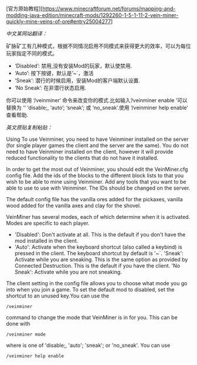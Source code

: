 [官方原始教程][https://www.minecraftforum.net/forums/mapping-and-modding-java-edition/minecraft-mods/1292260-1-5-1-11-2-vein-miner-quickly-mine-veins-of-ore#entry25004277]

*中文某网站翻译：*

矿脉矿工有几种模式，根据不同情况启用不同模式来获得更大的效率，可以为每位玩家指定不同的模式。

- ‘Disabled’: 禁用,没有安装Mod的玩家，默认使禁用.
- ‘Auto’: 按下按键，默认是’~`，激活
- ‘Sneak’: 潜行的时候启用，安装Mod的客户端默认设置.
- ‘No Sneak’: 在非潜行状态启用.

你可以使用 ‘/veinminer‘ 命令来改变你的模式.比如输入’/veinminer enable ‘可以替换为 ‘‘ ‘disable;, ‘auto’; ‘sneak’; 或 ‘no_sneak’.使用 ‘/veinminer help enable‘ 查看帮助.

*英文原贴复制粘贴：*

Using
To use Veinminer, you need to have Veinminer installed on the server (for single player games the client and the server are the same). You do not need to have Veinminer installed on the client, however it will provide reduced functionality to the clients that do not have it installed.

In order to get the most out of Veinminer, you should edit the VeinMiner.cfg config file. Add the ids of the blocks to the different block lists to that you wish to be able to mine using Veinminer. Add any tools that you want to be able to use to use with Veinminer. The IDs should be changed on the server.

The default config file has the vanilla ores added for the pickaxes, vanilla wood added for the vanilla axes and clay for the shovel.

VeinMiner has several modes, each of which determine when it is activated. Modes are specific to each player.

- 'Disabled': Don't activate at all. This is the default if you don't have the mod installed in the client.
- 'Auto': Activate when the keyboard shortcut (also called a keybind) is pressed in the client. The keyboard shortcut by default is '~`.
 'Sneak': Activate while you are sneaking. This is the same option as provided by Connected Destruction. This is the default if you have the client.
 'No Sneak': Activate while you are not sneaking.

The client setting in the config file allows you to choose what mode you go into when you join a game. To set the default mod to disabled, set the shortcut to an unused key.You can use the
```
/veinminer
```


command to change the mode that VeinMiner is in for you. This can be done with
```
/veinminer mode 
```


where is one of 'disable;, 'auto'; 'sneak'; or 'no_sneak'. You can use
```
/veinminer help enable
```
